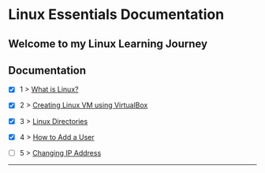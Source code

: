 # Linux Essentials Documentation

Welcome to my Linux Learning Journey
---

## Documentation

- [x] 1 > [ What is Linux? ](documentation/001.md)
- [x] 2 > [ Creating Linux VM using VirtualBox ](documentation/002.md)
- [x] 3 > [ Linux Directories ](documentation/003.md)
- [x] 4 > [ How to Add a User ](documentation/004.md)
- [ ] 5 > [ Changing IP Address ](documentation/005.md)


---

